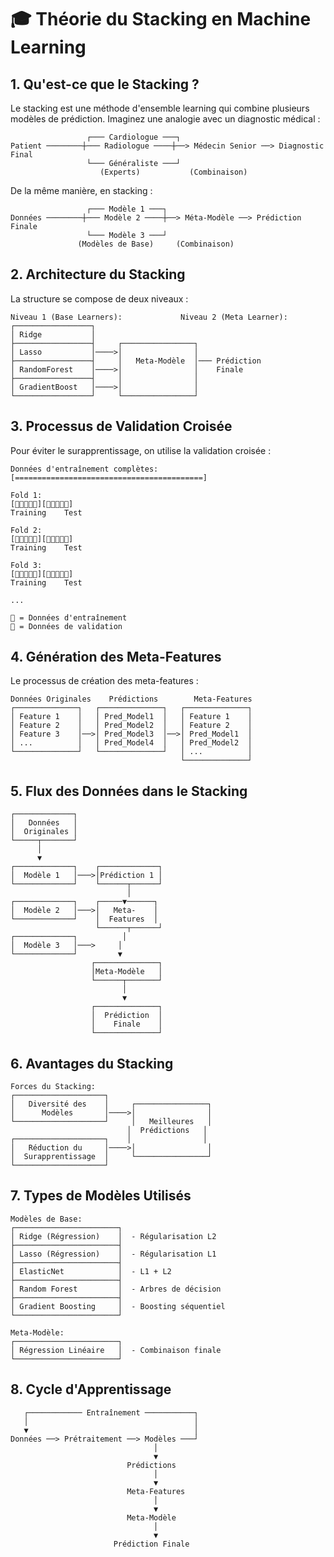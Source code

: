 # 🎓 Théorie du Stacking en Machine Learning

## 1. Qu'est-ce que le Stacking ?

Le stacking est une méthode d'ensemble learning qui combine plusieurs modèles de prédiction. Imaginez une analogie avec un diagnostic médical :

```
                 ┌─── Cardiologue ───┐
Patient ────────┼─── Radiologue ────┼──> Médecin Senior ──> Diagnostic Final
                 └─── Généraliste ───┘
                    (Experts)           (Combinaison)
```

De la même manière, en stacking :
```
                 ┌─── Modèle 1 ───┐
Données ────────┼─── Modèle 2 ────┼──> Méta-Modèle ──> Prédiction Finale
                 └─── Modèle 3 ───┘
               (Modèles de Base)     (Combinaison)
```

## 2. Architecture du Stacking

La structure se compose de deux niveaux :

```
Niveau 1 (Base Learners):             Niveau 2 (Meta Learner):
┌─────────────────┐
│ Ridge           │
├─────────────────┤     ┌────────────────┐
│ Lasso           │────>│                │
├─────────────────┤     │   Meta-Modèle  │─── Prédiction
│ RandomForest    │────>│                │    Finale
├─────────────────┤     │                │
│ GradientBoost   │────>│                │
└─────────────────┘     └────────────────┘
```

## 3. Processus de Validation Croisée

Pour éviter le surapprentissage, on utilise la validation croisée :

```
Données d'entraînement complètes:
[==========================================]

Fold 1:
[🔵🔵🔵🔵🔴][🔵🔵🔵🔵🔵]
Training    Test

Fold 2:
[🔵🔵🔵🔵🔵][🔴🔵🔵🔵🔵]
Training    Test

Fold 3:
[🔵🔵🔴🔵🔵][🔵🔵🔵🔵🔵]
Training    Test

...

🔵 = Données d'entraînement
🔴 = Données de validation
```

## 4. Génération des Meta-Features

Le processus de création des meta-features :

```
Données Originales    Prédictions        Meta-Features
┌──────────────┐   ┌──────────────┐   ┌──────────────┐
│ Feature 1    │   │ Pred_Model1  │   │ Feature 1    │
│ Feature 2    │   │ Pred_Model2  │   │ Feature 2    │
│ Feature 3    │──>│ Pred_Model3  │──>│ Pred_Model1  │
│ ...          │   │ Pred_Model4  │   │ Pred_Model2  │
└──────────────┘   └──────────────┘   │ ...          │
                                      └──────────────┘
```

## 5. Flux des Données dans le Stacking

```
┌─────────────┐
│   Données   │
│  Originales │
└─────┬───────┘
      │
      ▼
┌─────────────┐    ┌─────────────┐
│  Modèle 1   │───>│Prédiction 1 │
└─────────────┘    └──────┬──────┘
                          │
┌─────────────┐    ┌─────▼──────┐
│  Modèle 2   │───>│   Meta-    │
└─────────────┘    │  Features  │
                   └──────┬──────┘
┌─────────────┐          │
│  Modèle 3   │───>     │
└─────────────┘         ▼
                  ┌──────────────┐
                  │Meta-Modèle   │
                  └──────┬───────┘
                         │
                         ▼
                  ┌──────────────┐
                  │  Prédiction  │
                  │    Finale    │
                  └──────────────┘
```

## 6. Avantages du Stacking

```
Forces du Stacking:
┌────────────────────┐
│   Diversité des    │     ┌────────────────┐
│      Modèles       │────>│                │
└────────────────────┘     │   Meilleures   │
                          │  Prédictions   │
┌────────────────────┐    │                │
│   Réduction du     │────>│                │
│  Surapprentissage  │     └────────────────┘
└────────────────────┘
```

## 7. Types de Modèles Utilisés

```
Modèles de Base:
┌───────────────────────┐
│ Ridge (Régression)    │  - Régularisation L2
├───────────────────────┤
│ Lasso (Régression)    │  - Régularisation L1
├───────────────────────┤
│ ElasticNet            │  - L1 + L2
├───────────────────────┤
│ Random Forest         │  - Arbres de décision
├───────────────────────┤
│ Gradient Boosting     │  - Boosting séquentiel
└───────────────────────┘

Meta-Modèle:
┌───────────────────────┐
│ Régression Linéaire   │  - Combinaison finale
└───────────────────────┘
```

## 8. Cycle d'Apprentissage

```
   ┌──────────── Entraînement ───────────┐
   │                                     │
   ▼                                     │
Données ──> Prétraitement ──> Modèles ───┘
                                │
                                ▼
                          Prédictions
                                │
                                ▼
                          Meta-Features
                                │
                                ▼
                          Meta-Modèle
                                │
                                ▼
                       Prédiction Finale
```

